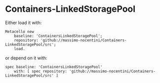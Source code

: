 # Containers-LinkedStoragePool

Either load it with:

```smalltalk
Metacello new
    baseline: 'ContainersLinkedStoragePool';
    repository: 'github://massimo-nocentini/Containers-LinkedStoragePool/src';
    load.
```

or depend on it with:

```smalltalk
spec baseline: 'ContainersLinkedStoragePool'
	with: [ spec repository: 'github://massimo-nocentini/Containers-LinkedStoragePool/src' ]
```
